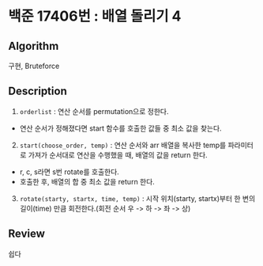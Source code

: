 # 백준 17406번 : 배열 돌리기 4

## Algorithm

구현, Bruteforce

## Description

1. `orderlist` : 연산 순서를 permutation으로 정한다.

+ 연산 순서가 정해졌다면 start 함수를 호출한 값들 중 최소 값을 찾는다.

2. `start(choose_order, temp)` : 연산 순서와 arr 배열을 복사한 temp를 파라미터로 가져가 순서대로 연산을 수행했을 때, 배열의 값을 return 한다.

+ r, c, s라면 s번 rotate를 호출한다.
+ 호출한 후, 배열의 합 중 최소 값을 return 한다.

3. `rotate(starty, startx, time, temp)` : 시작 위치(starty, startx)부터 한 변의 길이(time) 만큼 회전한다.(회전 순서 우 -> 하 -> 좌 -> 상)

## Review
쉽다